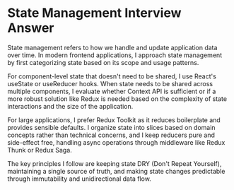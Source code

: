 # State Management Interview Answer

State management refers to how we handle and update application data over time. In modern frontend applications, I approach state management by first categorizing state based on its scope and usage patterns.

For component-level state that doesn't need to be shared, I use React's useState or useReducer hooks. When state needs to be shared across multiple components, I evaluate whether Context API is sufficient or if a more robust solution like Redux is needed based on the complexity of state interactions and the size of the application.

For large applications, I prefer Redux Toolkit as it reduces boilerplate and provides sensible defaults. I organize state into slices based on domain concepts rather than technical concerns, and I keep reducers pure and side-effect free, handling async operations through middleware like Redux Thunk or Redux Saga.

The key principles I follow are keeping state DRY (Don't Repeat Yourself), maintaining a single source of truth, and making state changes predictable through immutability and unidirectional data flow.